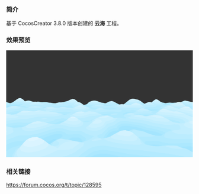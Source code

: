 ### 简介
基于 CocosCreator 3.8.0 版本创建的 **云海** 工程。

### 效果预览
![image](../../../gif/202206/2022062102.gif)

### 相关链接
https://forum.cocos.org/t/topic/128595